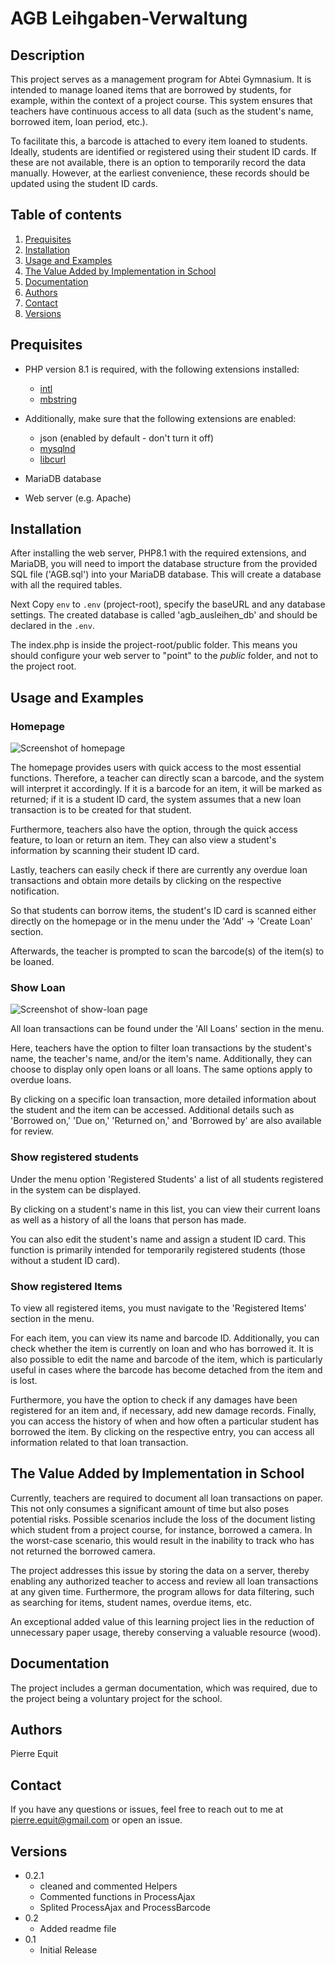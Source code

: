 # AGB Leihgaben-Verwaltung

## Description

This project serves as a management program for Abtei Gymnasium. It is intended to manage loaned items that are borrowed by students, for example, within the context of a project course. This system ensures that teachers have continuous access to all data (such as the student's name, borrowed item, loan period, etc.).

To facilitate this, a barcode is attached to every item loaned to students. Ideally, students are identified or registered using their student ID cards. If these are not available, there is an option to temporarily record the data manually. However, at the earliest convenience, these records should be updated using the student ID cards.

## Table of contents

1. [Prequisites](#prequisites)
2. [Installation](#installation)
3. [Usage and Examples](#usage-and-examples)
4. [The Value Added by Implementation in School](#the-value-added-by-implementation-in-school)
5. [Documentation](#documentation)
6. [Authors](#authors)
7. [Contact](#contact)
8. [Versions](#versions)

## Prequisites

- PHP version 8.1 is required, with the following extensions installed:
    - [intl](http://php.net/manual/en/intl.requirements.php)
    - [mbstring](http://php.net/manual/en/mbstring.installation.php)

- Additionally, make sure that the following extensions are enabled:
    - json (enabled by default - don't turn it off)
    - [mysqlnd](http://php.net/manual/en/mysqlnd.install.php)
    - [libcurl](http://php.net/manual/en/curl.requirements.php)

- MariaDB database
- Web server (e.g. Apache)

## Installation

After installing the web server, PHP8.1 with the required extensions, and MariaDB, you will need to import the database structure from the provided SQL file ('AGB.sql') into your MariaDB database. This will create a database with all the required tables.

Next Copy `env` to `.env` (project-root), specify the baseURL and any database settings. The created database is called 'agb_ausleihen_db' and should be declared in the `.env`.

The index.php is inside the project-root/public folder. This means you should configure your web server to "point" to the *public* folder, and not to the project root.

## Usage and Examples

### Homepage

![Screenshot of homepage](readme-imgs/homepage.png)

The homepage provides users with quick access to the most essential functions. Therefore, a teacher can directly scan a barcode, and the system will interpret it accordingly. If it is a barcode for an item, it will be marked as returned; if it is a student ID card, the system assumes that a new loan transaction is to be created for that student.

Furthermore, teachers also have the option, through the quick access feature, to loan or return an item. They can also view a student's information by scanning their student ID card.

Lastly, teachers can easily check if there are currently any overdue loan transactions and obtain more details by clicking on the respective notification.

So that students can borrow items, the student's ID card is scanned either directly on the homepage or in the menu under the 'Add' -> 'Create Loan' section.

Afterwards, the teacher is prompted to scan the barcode(s) of the item(s) to be loaned.

### Show Loan

![Screenshot of show-loan page](readme-imgs/show-loan.png)

All loan transactions can be found under the 'All Loans' section in the menu.

Here, teachers have the option to filter loan transactions by the student's name, the teacher's name, and/or the item's name. Additionally, they can choose to display only open loans or all loans. The same options apply to overdue loans.

By clicking on a specific loan transaction, more detailed information about the student and the item can be accessed. Additional details such as 'Borrowed on,' 'Due on,' 'Returned on,' and 'Borrowed by' are also available for review.

### Show registered students

Under the menu option 'Registered Students' a list of all students registered in the system can be displayed.

By clicking on a student's name in this list, you can view their current loans as well as a history of all the loans that person has made.

You can also edit the student's name and assign a student ID card. This function is primarily intended for temporarily registered students (those without a student ID card).

### Show registered Items

To view all registered items, you must navigate to the 'Registered Items' section in the menu.

For each item, you can view its name and barcode ID. Additionally, you can check whether the item is currently on loan and who has borrowed it. It is also possible to edit the name and barcode of the item, which is particularly useful in cases where the barcode has become detached from the item and is lost.

Furthermore, you have the option to check if any damages have been registered for an item and, if necessary, add new damage records. Finally, you can access the history of when and how often a particular student has borrowed the item. By clicking on the respective entry, you can access all information related to that loan transaction.

## The Value Added by Implementation in School

Currently, teachers are required to document all loan transactions on paper. This not only consumes a significant amount of time but also poses potential risks. Possible scenarios include the loss of the document listing which student from a project course, for instance, borrowed a camera. In the worst-case scenario, this would result in the inability to track who has not returned the borrowed camera.

The project addresses this issue by storing the data on a server, thereby enabling any authorized teacher to access and review all loan transactions at any given time. Furthermore, the program allows for data filtering, such as searching for items, student names, overdue items, etc.

An exceptional added value of this learning project lies in the reduction of unnecessary paper usage, thereby conserving a valuable resource (wood).

## Documentation

The project includes a german documentation, which was required, due to the project being a voluntary project for the school.

## Authors

Pierre Equit

## Contact

If you have any questions or issues, feel free to reach out to me at pierre.equit@gmail.com or open an issue.

## Versions

* 0.2.1
    * cleaned and commented Helpers
    * Commented functions in ProcessAjax
    * Splited ProcessAjax and ProcessBarcode
* 0.2
    * Added readme file
* 0.1
    * Initial Release